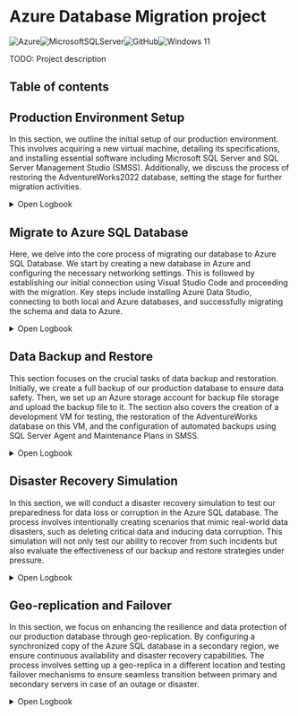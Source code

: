 # Azure Database Migration project
![Azure](https://img.shields.io/badge/azure-%230072C6.svg?style=for-the-badge&logo=microsoftazure&logoColor=white)![MicrosoftSQLServer](https://img.shields.io/badge/Microsoft%20SQL%20Server-CC2927?style=for-the-badge&logo=microsoft%20sql%20server&logoColor=white)![GitHub](https://img.shields.io/badge/github-%23121011.svg?style=for-the-badge&logo=github&logoColor=white)![Windows 11](https://img.shields.io/badge/Windows%2011-%230079d5.svg?style=for-the-badge&logo=Windows%2011&logoColor=white)

TODO: Project description


## Table of contents


## Production Environment Setup
In this section, we outline the initial setup of our production environment. This involves acquiring a new virtual machine, detailing its specifications, and installing essential software including Microsoft SQL Server and SQL Server Management Studio (SMSS). Additionally, we discuss the process of restoring the AdventureWorks2022 database, setting the stage for further migration activities.

<details>
  <summary>Open Logbook</summary>
  <br/><br/>

**VM Acquisition**: Obtained a Virtual Machine named `production-vm`.

**Specs**: 
- **OS**: Windows 11 Pro 2h22
- **Size**: Standard_B2ms

**Software Installation**:
  - Installed Microsoft SQL Server.
  - Installed SQL Server Management Studio (SMSS).

**Database Restoration**:
  - Restored AdventureWorks2022 database from a backup file.

*Figure 2.1: Object explorer displaying the AdventureWorks2022 database*
![Object explorer displaying the AdventureWorks2022 database](assets/2.1-OE-after-backup.png)

</details>

## Migrate to Azure SQL Database
Here, we delve into the core process of migrating our database to Azure SQL Database. We start by creating a new database in Azure and configuring the necessary networking settings. This is followed by establishing our initial connection using Visual Studio Code and proceeding with the migration. Key steps include installing Azure Data Studio, connecting to both local and Azure databases, and successfully migrating the schema and data to Azure.
<details>
  <summary>Open Logbook</summary>
  <br/><br/>

**Azure Database Creation**: 
  - Created database `aw-database` on `aw-production-server.database.windows.net`.
**Networking Setup**: 
  - Configured firewall rule in Azure (aw-production-server > Networking) to allow local machine connection.
**Initial Connection**:
  - Connected to the Azure database using Visual Studio Code.

*Figure 3.1: Visual Studio Code displaying connection to Azure SQL Database*
![Visual Studio Code displaying connection to Azure SQL Database](assets/3.1-VSC-SQLconnection.png)

**Tool Installation and Connection**:
  - Downloaded and installed Azure Data Studio.
  - Established connections to both local and Azure databases.
  
**Schema Migration**:
  - Migrated schema from the local SQL database to Azure using SQL Server Schema Compare in Azure Data Studio.

*Figure 3.2: Showing successful schema migration*
![Azure SQL Database schema migration](assets/3.2-Azure-schema-migration.png)

**Data Migration**:
  - Set up a Database Migration service in Azure and registered an Integration Runtime.
  - Migrated data to Azure database using Azure SQL Migration in Azure Data Studio. Migration confirmed successful.


*Figure 3.3: Showing successful data migration*
![Azure SQL Database data migration](assets/3.3-Azure-data-migration.png)


*Figure 3.4: Query made on Azure SQL database confirming migration*
![Azure SQL Database data migration query result](assets/3.4-Azure-data-migration-query.png)

The database has been migrated to Azure!
</details>

## Data Backup and Restore
This section focuses on the crucial tasks of data backup and restoration. Initially, we create a full backup of our production database to ensure data safety. Then, we set up an Azure storage account for backup file storage and upload the backup file to it. The section also covers the creation of a development VM for testing, the restoration of the AdventureWorks database on this VM, and the configuration of automated backups using SQL Server Agent and Maintenance Plans in SMSS.

<details>
  <summary>Open Logbook</summary>
  <br/><br/>

**Backup Creation**: Generated full backup of `production-vm` database.

*Figure 4.1: On-premise database backup*  
![Successful backup of on-premise database](assets/4.1-successful-backup.png)

**Azure Storage Setup**: Configured `awproductionstorage` for backup storage.

**Backup Upload**: Uploaded backup file to `onpremisebackup` container.

*Figure 4.2: `onpremisebackup` storage container contents*  
![Blob storage of storage container](assets/4.2-onpremicebackup.png)

**Development VM Setup**: Created `development-vm` for testing.

**Specs**: 
- **OS**: Windows 11 Pro 2h22
- **Size**: Standard_B2ms

**Software Installation**:
  - Installed Microsoft SQL Server.
  - Installed SQL Server Management Studio (SMSS).

**Software Installation**: Installed SQL Server and SMSS.

**Database Restoration**: Restored AdventureWorks database on `development-vm`.

*Figure 4.3: Restored database on development VM*  
![Backup of database on development vm](assets/4.3-dev-backup.png)

**Automated Backup Configuration**:
  1. Activated SQL Server Agent.
  2. Created SQL Server Credentials for Azure storage.
  3. Verified credentials in SMSS.
  
*Figure 4.4: Azure Storage credentials in SMSS*  
![Showing Azure Storage credentials](assets/4.4-creds.png)

  4. Configured `Scheduled Backup` via Maintenance Plan Wizard.
  5. Set backup schedule: Weekly on Saturdays at 12:00 AM.
  6. Directed backups to Azure storage container.

*Figure 4.5: Backup destination configuration*  
![Showing database backup destination](assets/4.5-backup-destination.png)

  7. Validated backup by manual execution and Azure storage check.

*Figure 4.6: Backup validation*  
![Showing both storage container with backup (left) and the successful execution of maintenance plan (right)](assets/4.6-scheduled-backup-working.png)

</details>

## Disaster Recovery Simulation

In this section, we will conduct a disaster recovery simulation to test our preparedness for data loss or corruption in the Azure SQL database. The process involves intentionally creating scenarios that mimic real-world data disasters, such as deleting critical data and inducing data corruption. This simulation will not only test our ability to recover from such incidents but also evaluate the effectiveness of our backup and restore strategies under pressure.

<details>
  <summary>Open Logbook</summary>

### Simulating data loss and corruption

To simulate data loss, I plan to delete all entries in the `Production.ProductInventory` table and the `Purchasing.Vendor` table. To mimic data corruption, I will modify the `Purchasing.Vendor` table by setting all `AccountNumbers` to NULL. This will be done by executing the following queries:


```
DELETE FROM Production.ProductInventory;;
```

```
UPDATE Purchasing.Vendor
SET Name = 'ABCDEF';
```
*Figure 5.1: Purchasing.vendor table before (left) and after (right) data corruption*
![Purchasing.vendor table before (left) and after (right) data corruption](assets/5.1-purchasingvendor.png)

*Figure 5.2: Production.ProductInventory table before (left) and after (right) data loss*
![Production.ProductInventory table before (left) and after (right) data loss](assets/5.2-productInventory.png)

### Restoring Database
To restore the database I went onto the Azure portal, and into the `aw-database` and select Restore.

From here I select the restore point to midnight the same day, before the deletion and corruption occurred and set the databases name to `aw-database-restored`.

To then check these I ran a `SELECT * FROM table` query.

*Figure 5.3: Production.ProductInventory table after restoration*
![Production.ProductInventory table after restoration](assets/5.3-productInventory.png)

*Figure 5.4: Purchasing.vendor table after restoration*
![Purchasing.vendor table after restoration](assets/5.4-purchasingvendor.png)

</details>

## Geo-replication and Failover

In this section, we focus on enhancing the resilience and data protection of our production database through geo-replication. By configuring a synchronized copy of the Azure SQL database in a secondary region, we ensure continuous availability and disaster recovery capabilities. The process involves setting up a geo-replica in a different location and testing failover mechanisms to ensure seamless transition between primary and secondary servers in case of an outage or disaster.

<details>
  <summary>Open Logbook</summary>

### Configuring Geo-replication

I started by navigating to the `aw-database` in the Azure portal and selecting `Replicas` under Data Management. Here, I created a replica within the `aw-production-backup` SQL Database Server located in the East US region.

*Figure 6.1: New SQL Database Server in East US location*  
![New SQL Database Server within East US location](assets/6.1-new-database-server.png)

I then completed the form to establish the geo-replica of the original `aw-database`.

*Figure 6.2: New SQL Database in East US location*  
![New SQL Database within East US location created](assets/6.2-geo-replica.png)

Next, I set up the failover configuration between the primary server `aw-production-server (US South)` and the secondary server `aw-production-backup (East US)`.

*Figure 6.3: Failover group configuration*  
![Failover group](assets/6.3-failover.png)

To test the setup, I initiated a Forced Failover, causing the primary and secondary servers to switch roles.

*Figure 6.4: Successful forced failover*  
![Failover group after forced failover](assets/6.4-forced-failover.png)

Finally, I conducted the forced failover once again to revert the servers back to their original configuration.

</details>
